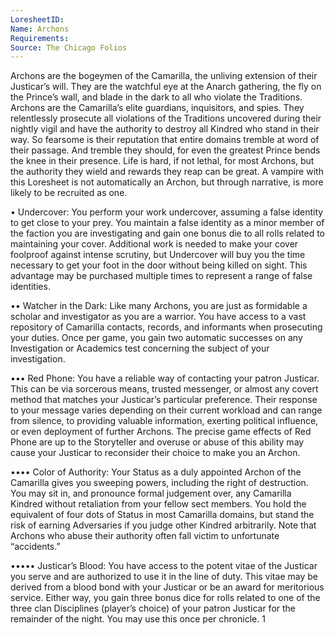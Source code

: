 ```yaml
---
LoresheetID: 
Name: Archons
Requirements:
Source: The Chicago Folios
---
```

Archons are the bogeymen of the Camarilla, the unliving extension of their Justicar’s will. They are the watchful eye at the Anarch gathering, the fly on the Prince’s wall, and blade in the dark to all who violate the Traditions. Archons are the Camarilla’s elite guardians, inquisitors, and spies. They relentlessly prosecute all violations of the Traditions uncovered during their nightly vigil and have the authority to destroy all Kindred who stand in their way. So fearsome is their reputation that entire domains tremble at word of their passage. And tremble they should, for even the greatest Prince bends the knee in their presence. Life is hard, if not lethal, for most Archons, but the authority they wield and rewards they reap can be great. A vampire with this Loresheet is not automatically an Archon, but through narrative, is more likely to be recruited as one.

• Undercover: You perform your work undercover, assuming a false identity to get close to your prey. You maintain a false identity as a minor member of the faction you are investigating and gain one bonus die to all rolls related to maintaining your cover. Additional work is needed to make your cover foolproof against intense scrutiny, but Undercover will buy you the time necessary to get your foot in the door without being killed on sight. This advantage may be purchased multiple times to represent a range of false identities.

•• Watcher in the Dark: Like many Archons, you are just as formidable a scholar and investigator as you are a warrior. You have access to a vast repository of Camarilla contacts, records, and informants when prosecuting your duties. Once per game, you gain two automatic successes on any Investigation or Academics test concerning the subject of your investigation.

••• Red Phone: You have a reliable way of contacting your patron Justicar. This can be via sorcerous means, trusted messenger, or almost any covert method that matches your Justicar’s particular preference. Their response to your message varies depending on their current workload and can range from silence, to providing valuable information, exerting political influence, or even deployment of further Archons. The precise game effects of Red Phone are up to the Storyteller and overuse or abuse of this ability may cause your Justicar to reconsider their choice to make you an Archon.

•••• Color of Authority: Your Status as a duly appointed Archon of the Camarilla gives you sweeping powers, including the right of destruction. You may sit in, and pronounce formal judgement over, any Camarilla Kindred without retaliation from your fellow sect members. You hold the equivalent of four dots of Status in most Camarilla domains, but stand the risk of earning Adversaries if you judge other Kindred arbitrarily. Note that Archons who abuse their authority often fall victim to unfortunate “accidents.”

••••• Justicar’s Blood: You have access to the potent vitae of the Justicar you serve and are authorized to use it in the line of duty. This vitae may be derived from a blood bond with your Justicar or be an award for meritorious service. Either way, you gain three bonus dice for rolls related to one of the three clan Disciplines (player’s choice) of your patron Justicar for the remainder of the night. You may use this once per chronicle. 1